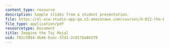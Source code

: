 ```yaml
---
content_type: resource
description: Sample slides from a student presentation.
file: https://ol-ocw-studio-app-qa.s3.amazonaws.com/courses/9-012-the-brain-and-cognitive-sciences-ii-spring-2006/f02c50944b46bcec37d12c017da86379_TKonkle_Presenta.pdf
file_type: application/pdf
resourcetype: Document
title: Imagine the Taj Majal
uid: f02c5094-4b46-bcec-37d1-2c017da86379
---
```

